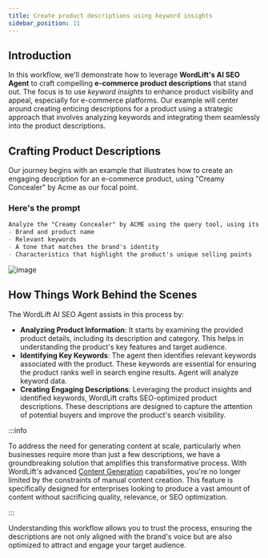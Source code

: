 ```yaml
---
title: Create product descriptions using keyword insights
sidebar_position: 11
---
```


## Introduction

In this workflow, we'll demonstrate how to leverage **WordLift's AI SEO Agent** to craft compelling **e-commerce product descriptions** that stand out. The focus is to use *keyword insights* to enhance product visibility and appeal, especially for e-commerce platforms. Our example will center around creating enticing descriptions for a product using a strategic approach that involves analyzing keywords and integrating them seamlessly into the product descriptions.

## Crafting Product Descriptions

Our journey begins with an example that illustrates how to create an engaging description for an e-commerce product, using "Creamy Concealer" by Acme as our focal point.

### Here's the prompt

```md className=wlx-send-to-agent
Analyze the "Creamy Concealer" by ACME using the query tool, using its description and product category to extract key insights. Suggest relevant keywords that could enhance its online visibility. Based on these insights, generate 10 SEO-optimized product descriptions in French, each incorporating:
- Brand and product name
- Relevant keywords
- A tone that matches the brand's identity
- Characteristics that highlight the product's unique selling points
```

![image](../images/agent-wordlift-product-description.png)

## How Things Work Behind the Scenes

The WordLift AI SEO Agent assists in this process by:

- **Analyzing Product Information**: It starts by examining the provided product details, including its description and category. This helps in understanding the product's key features and target audience.
- **Identifying Key Keywords**: The agent then identifies relevant keywords associated with the product. These keywords are essential for ensuring the product ranks well in search engine results. Agent will analyze keyword data.
- **Creating Engaging Descriptions**: Leveraging the product insights and identified keywords, WordLift crafts SEO-optimized product descriptions. These descriptions are designed to capture the attention of potential buyers and improve the product's search visibility.

:::info

To address the need for generating content at scale, particularly when businesses require more than just a few descriptions, we have a groundbreaking solution that amplifies this transformative process. With WordLift's advanced [Content Generation](https://wordlift.io/content-generation/) capabilities, you're no longer limited by the constraints of manual content creation. This feature is specifically designed for enterprises looking to produce a vast amount of content without sacrificing quality, relevance, or SEO optimization.

:::

Understanding this workflow allows you to trust the process, ensuring the descriptions are not only aligned with the brand's voice but are also optimized to attract and engage your target audience.
